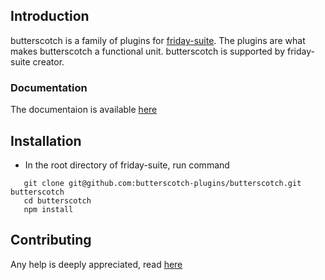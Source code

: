 ## Introduction

butterscotch is a family of plugins for [friday-suite](https://github.com/FridaySuite/friday-suite/). The plugins are what makes butterscotch a functional unit. butterscotch is supported by friday-suite creator.

### Documentation

The documentaion is available [here](https://ankitbug94.gitbooks.io/butterscotch/content/plugins/butterscotch.add-posts/)

## Installation

* In the root directory of friday-suite, run command
```
   git clone git@github.com:butterscotch-plugins/butterscotch.git butterscotch
   cd butterscotch
   npm install
```

## Contributing

 Any help is deeply appreciated, read [here](CONTRIBUTING.MD)